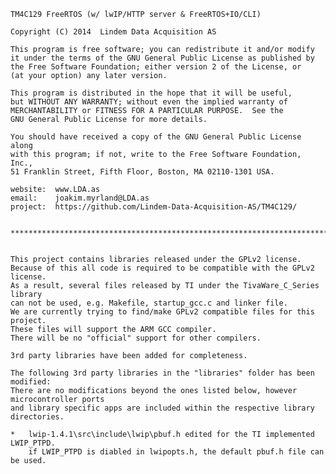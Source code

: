     TM4C129 FreeRTOS (w/ lwIP/HTTP server & FreeRTOS+IO/CLI)

    Copyright (C) 2014  Lindem Data Acquisition AS

    This program is free software; you can redistribute it and/or modify
    it under the terms of the GNU General Public License as published by
    the Free Software Foundation; either version 2 of the License, or
    (at your option) any later version.

    This program is distributed in the hope that it will be useful,
    but WITHOUT ANY WARRANTY; without even the implied warranty of
    MERCHANTABILITY or FITNESS FOR A PARTICULAR PURPOSE.  See the
    GNU General Public License for more details.

    You should have received a copy of the GNU General Public License along
    with this program; if not, write to the Free Software Foundation, Inc.,
    51 Franklin Street, Fifth Floor, Boston, MA 02110-1301 USA.

    website:  www.LDA.as
    email:    joakim.myrland@LDA.as
    project:  https://github.com/Lindem-Data-Acquisition-AS/TM4C129/


    ***************************************************************************
    
    
    This project contains libraries released under the GPLv2 license. 
    Because of this all code is required to be compatible with the GPLv2 license.
    As a result, several files released by TI under the TivaWare_C_Series library
    can not be used, e.g. Makefile, startup_gcc.c and linker file.
    We are currently trying to find/make GPLv2 compatible files for this project.
    These files will support the ARM GCC compiler.
    There will be no "official" support for other compilers.

    3rd party libraries have been added for completeness. 
    
    The following 3rd party libraries in the "libraries" folder has been modified:
    There are no modifications beyond the ones listed below, however microcontroller ports 
    and library specific apps are included within the respective library directories.

    *   lwip-1.4.1\src\include\lwip\pbuf.h edited for the TI implemented LWIP_PTPD.
        if LWIP_PTPD is diabled in lwipopts.h, the default pbuf.h file can be used.
    
    

